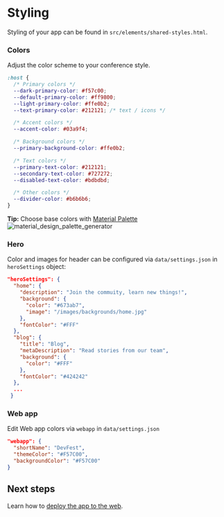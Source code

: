 # Styling

Styling of your app can be found in `src/elements/shared-styles.html`.

### Colors

Adjust the color scheme to your conference style.

```css
:host {
  /* Primary colors */
  --dark-primary-color: #f57c00;
  --default-primary-color: #ff9800;
  --light-primary-color: #ffe0b2;
  --text-primary-color: #212121; /* text / icons */

  /* Accent colors */
  --accent-color: #03a9f4;

  /* Background colors */
  --primary-background-color: #ffe0b2;

  /* Text colors */
  --primary-text-color: #212121;
  --secondary-text-color: #727272;
  --disabled-text-color: #bdbdbd;

  /* Other colors */
  --divider-color: #b6b6b6;
}
```

**Tip:** Choose base colors with [Material Palette][material palette]
![material_design_palette_generator](https://cloud.githubusercontent.com/assets/2954281/17750340/a02f8e76-64ca-11e6-80f0-53392b30f89a.png)

### Hero

Color and images for header can be configured via `data/settings.json` in `heroSettings` object:

```json
"heroSettings": {
  "home": {
    "description": "Join the commuity, learn new things!",
    "background": {
      "color": "#673ab7",
      "image": "/images/backgrounds/home.jpg"
    },
    "fontColor": "#FFF"
  },
  "blog": {
    "title": "Blog",
    "metaDescription": "Read stories from our team",
    "background": {
      "color": "#FFF"
    },
    "fontColor": "#424242"
  },
  ...
 }
```

### Web app

Edit Web app colors via `webapp` in `data/settings.json`

```json
"webapp": {
  "shortName": "DevFest",
  "themeColor": "#F57C00",
  "backgroundColor": "#F57C00"
}
```

## Next steps

Learn how to [deploy the app to the web](04-deploy.md).

[material palette]: https://www.materialpalette.com/
